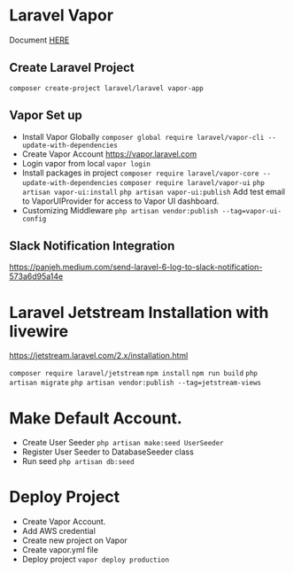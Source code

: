 # Laravel Vapor

Document [HERE](https://docs.vapor.build/1.0/introduction.html#installing-the-vapor-core)

## Create Laravel Project

`composer create-project laravel/laravel vapor-app`

## Vapor Set up
- Install Vapor Globally
  `composer global require laravel/vapor-cli --update-with-dependencies`
- Create Vapor Account
  https://vapor.laravel.com
- Login vapor from local
  `vapor login`
- Install packages in project
  `composer require laravel/vapor-core --update-with-dependencies`
  `composer require laravel/vapor-ui`
  `php artisan vapor-ui:install`
  `php artisan vapor-ui:publish`
  Add test email to VaporUIProvider for access to Vapor UI dashboard.
- Customizing Middleware
  `php artisan vendor:publish --tag=vapor-ui-config`

## Slack Notification Integration

https://panjeh.medium.com/send-laravel-6-log-to-slack-notification-573a6d95a14e

# Laravel Jetstream Installation with livewire
https://jetstream.laravel.com/2.x/installation.html

  `composer require laravel/jetstream`
  `npm install`
  `npm run build`
  `php artisan migrate`
  `php artisan vendor:publish --tag=jetstream-views`

# Make Default Account.
- Create User Seeder
  `php artisan make:seed UserSeeder`
- Register User Seeder to DatabaseSeeder class
- Run seed
  `php artisan db:seed`

# Deploy Project
- Create Vapor Account.
- Add AWS credential
- Create new project on Vapor
- Create vapor.yml file
- Deploy project
  `vapor deploy production`

